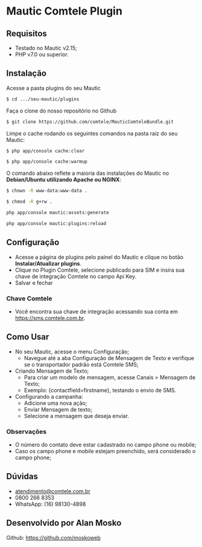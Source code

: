 # Mautic Comtele Plugin

## Requisitos

- Testado no Mautic v2.15;
- PHP v7.0 ou superior.

## Instalação

Acesse a pasta plugins do seu Mautic
```sh
$ cd .../seu-mautic/plugins
```

Faça o clone do nosso repositório no Github
```sh
$ git clone https://github.com/comtele/MauticComteleBundle.git
```

Limpe o cache rodando os seguintes comandos na pasta raíz do seu Mautic:
```sh
$ php app/console cache:clear
```
```sh
$ php app/console cache:warmup
```
O comando abaixo reflete a maioria das instalações do Mautic no **Debian/Ubuntu utilizando Apache ou NGINX**:
```sh
$ chown -R www-data:www-data .
```
```sh
$ chmod -R g+rw .
```
```sh
php app/console mautic:assets:generate
```
```sh
php app/console mautic:plugins:reload
```
## Configuração
- Acesse a página de plugins pelo painel do Mautic e clique no botão **Instalar/Atualizar plugins**.
- Clique no Plugin Comtele, selecione publicado para SIM e insira sua chave de integração Comtele no campo Api Key.
- Salvar e fechar

### Chave Comtele
- Você encontra sua chave de integração acessando sua conta em https://sms.comtele.com.br.

## Como Usar
- No seu Mautic, acesse o menu Configuração;
  + Navegue até a aba Configuração de Mensagem de Texto e verifique se o transportador padrão está Comtele SMS;
- Criando Mensagem de Texto;
  + Para criar um modelo de mensagem, acesse Canais > Mensagem de Texto;
  + Exemplo: {contactfield=firstname}, testando o envio de SMS.
- Configurando a campanha:
  + Adicione uma nova ação;
  + Enviar Mensagem de texto;
  + Selecione a mensagem que deseja enviar.
  
### Observações
- O número do contato deve estar cadastrado no campo phone ou mobile;
- Caso os campo phone e mobile estejam preenchido, será considerado o campo phone;

## Dúvidas
- atendimento@comtele.com.br
- 0800 266 8353
- WhatsApp: (16) 98130-4898

## Desenvolvido por Alan Mosko
Github: https://github.com/moskoweb
